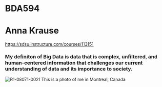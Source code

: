 # BDA594
# Anna Krause
https://sdsu.instructure.com/courses/113151
### My definiton of Big Data is data that is complex, unfiltered, and human-centered information that challenges our current understanding of data and its importance to society.

![R1-08071-0021](https://user-images.githubusercontent.com/53878175/187129706-c5c63c49-8cc7-427a-bfe7-f714d1845342.JPG)
This is a photo of me in Montreal, Canada 
